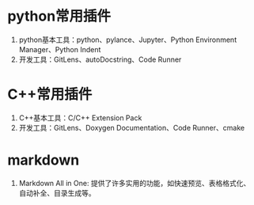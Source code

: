 # python常用插件
1. python基本工具：python、pylance、Jupyter、Python Environment Manager、Python Indent
2. 开发工具：GitLens、autoDocstring、Code Runner

# C++常用插件
1. C++基本工具：C/C++ Extension Pack
2. 开发工具：GitLens、Doxygen Documentation、Code Runner、cmake

# markdown
1. Markdown All in One: 提供了许多实用的功能，如快速预览、表格格式化、自动补全、目录生成等。
